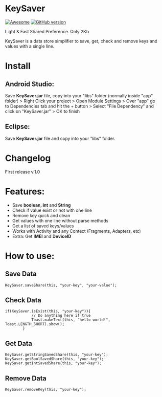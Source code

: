 KeySaver
=================
[![Awesome](https://cdn.rawgit.com/sindresorhus/awesome/d7305f38d29fed78fa85652e3a63e154dd8e8829/media/badge.svg)](https://github.com/mkiisoft/KeySaver) [![GitHub version](https://d25lcipzij17d.cloudfront.net/badge.svg?id=gh&type=6&v=1.0&x2=0)](https://github.com/mkiisoft/KeySaver/blob/master/KeySaver.jar)

Light & Fast Shared Preference. Only 2Kb

KeySaver is a data store simplifier to save, get, check and remove keys and values with a single line.

# Install

## Android Studio:

Save **KeySaver.jar** file, copy into your "libs" folder (normally inside "app" folder) > Right Click your project > Open Module Settings > Over "app" go to Dependencies tab and hit the + button > Select "File Dependency" and click on "KeySaver.jar" > OK to finish

## Eclipse:

Save **KeySaver.jar** file and copy into your "libs" folder.

# Changelog

First release v.1.0

# Features:

- Save **boolean, int** and **String**
- Check if value exist or not with one line
- Remove key quick and clean
- Get values with one line without parse methods
- Get a list of saved keys/values
- Works with Activity and any Context (Fragments, Adapters, etc)
- Extra: Get **IMEI** and **DeviceID**

# How to use:

## Save Data
``` 
KeySaver.saveShare(this, "your-key", "your-value");
```
## Check Data
``` 
if(KeySaver.isExist(this, "your-key")){
            // Do anything here if true
            Toast.makeText(this, "hello world!", Toast.LENGTH_SHORT).show();
        }
```
## Get Data
``` 
KeySaver.getStringSavedShare(this, "your-key");
KeySaver.getBoolSavedShare(this, "your-key");
KeySaver.getIntSavedShare(this, "your-key");
```
## Remove Data
``` 
KeySaver.removeKey(this, "your-key");
```
